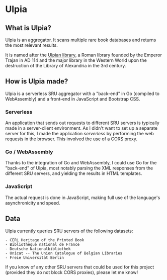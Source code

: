 # Ulpia

## What is Ulpia?

Ulpia is an aggregator. It scans multiple rare book databases and returns the most relevant results.

It is named after the [Ulpian library](https://en.wikipedia.org/wiki/Ulpian_Library), a Roman library founded by the Emperor Trajan in AD 114 and  the major library in the Western World upon the destruction of the Library of Alexandria in the 3rd century.

## How is Ulpia made?

Ulpia is a serverless SRU aggregator with a "back-end" in Go (compiled to WebAssembly) and a front-end in JavaScript and Bootstrap CSS.

### Serverless

An application that sends out requests to different SRU servers is typically made in a server-client environment. As I didn't want to set up a separate server for this, I made the application *serverless* by performing the web requests in the browser. This involved the use of a CORS proxy.

### Go / WebAssembly

Thanks to the integration of Go and WebAssembly, I could use Go for the "back-end" of Ulpia, most notably parsing the XML responses from the different SRU servers, and yielding the results in HTML templates.

### JavaScript

The actual request is done in JavaScript, making full use of the language's asynchronicity and speed.

## Data

Ulpia currently queries SRU servers of the following datasets:

    - CERL Heritage of the Printed Book
    - Bibliothèque national de France
    - Deutsche Nationalbibliothek
    - Unicat -- The Union Catalogue of Belgian Libraries
    - Freie Universität Berlin

If you know of any other SRU servers that could be used for this project (provided they do not block CORS proxies), please let me know!
